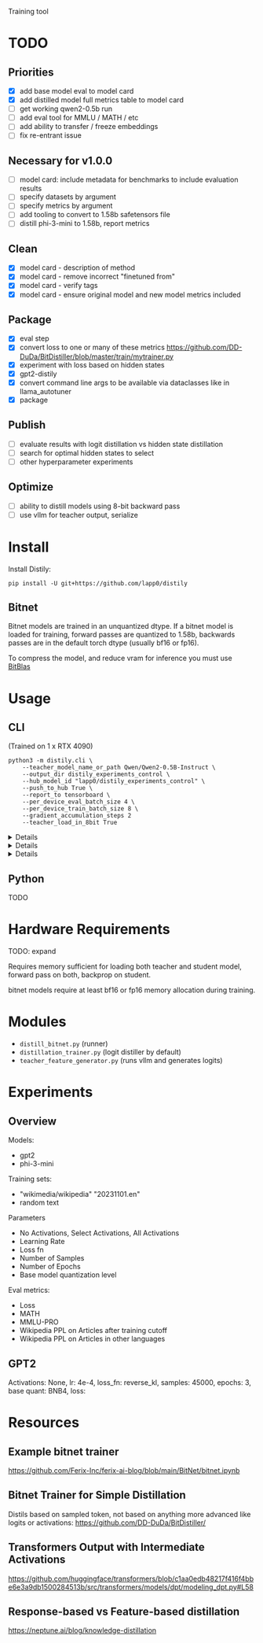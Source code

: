 Training tool

# TODO

## Priorities
- [x] add base model eval to model card
- [x] add distilled model full metrics table to model card
- [ ] get working qwen2-0.5b run
- [ ] add eval tool for MMLU / MATH / etc
- [ ] add ability to transfer / freeze embeddings
- [ ] fix re-entrant issue

## Necessary for v1.0.0
- [ ] model card: include metadata for benchmarks to include evaluation results
- [ ] specify datasets by argument
- [ ] specify metrics by argument
- [ ] add tooling to convert to 1.58b safetensors file
- [ ] distill phi-3-mini to 1.58b, report metrics

## Clean
- [x] model card - description of method
- [x] model card - remove incorrect "finetuned from"
- [X] model card - verify tags
- [x] model card - ensure original model and new model metrics included

## Package
- [x] eval step
- [x] convert loss to one or many of these metrics https://github.com/DD-DuDa/BitDistiller/blob/master/train/mytrainer.py
- [x] experiment with loss based on hidden states
- [x] gpt2-distily
- [x] convert command line args to be available via dataclasses like in llama_autotuner
- [x] package

## Publish
- [ ] evaluate results with logit distillation vs hidden state distillation
- [ ] search for optimal hidden states to select
- [ ] other hyperparameter experiments

## Optimize
- [ ] ability to distill models using 8-bit backward pass
- [ ] use vllm for teacher output, serialize

# Install

Install Distily:
```
pip install -U git+https://github.com/lapp0/distily
```

## Bitnet
Bitnet models are trained in an unquantized dtype. If a bitnet model is loaded for training, forward passes are quantized to 1.58b, backwards passes are in the default torch dtype (usually bf16 or fp16).

To compress the model, and reduce vram for inference you must use [BitBlas](https://github.com/microsoft/BitBLAS)

# Usage

## CLI

(Trained on 1 x RTX 4090)
```
python3 -m distily.cli \
    --teacher_model_name_or_path Qwen/Qwen2-0.5B-Instruct \
    --output_dir distily_experiments_control \
    --hub_model_id "lapp0/distily_experiments_control" \
    --push_to_hub True \
    --report_to tensorboard \
    --per_device_eval_batch_size 4 \
    --per_device_train_batch_size 8 \
    --gradient_accumulation_steps 2
    --teacher_load_in_8bit True
```

<details>


(Trained on 1 x A100 40GB)

(TODO)
```
python3 -m distily.cli \
    --teacher_model_name_or_path microsoft/Phi-3-mini-4k-instruct \
    --student_model_as_bitnet True \
    --output_dir phi-3-mini-4k-instruct_distily \
    --hub_model_id "lapp0/phi-3-mini-4k-instruct_distily" \
    --per_device_train_batch_size 1 \
    --per_device_eval_batch_size 1 \
    --eval_strategy steps \
    --eval_steps 2000 \
    --logging_steps 4 \
    --num_train_epochs 1 \
    --lr_scheduler_type cosine \
    --learning_rate 5e-5 \
    --max_grad_norm 64.0 \
    --gradient_checkpointing True \
    --optim paged_adamw_32bit \
    --save_steps 2000 \
    --push_to_hub True \
    --report_to tensorboard \
    --eval_on_start True \
    --teacher_load_in_8bit True
```

</details>


<details>


(Trained on 1 x A100 40GB)

(TODO)
```
python3 -m distily.cli \
    --teacher_model_name_or_path gpt2 \
    --student_model_as_bitnet False \
    --output_dir gpt2_bf16_distily \
    --hub_model_id "lapp0/gpt2_bf16_distily" \
    --per_device_train_batch_size 16 \
    --eval_strategy steps \
    --eval_steps 2000 \
    --logging_steps 4 \
    --num_train_epochs 1 \
    --lr_scheduler_type cosine \
    --learning_rate 5e-5 \
    --max_grad_norm 64.0 \
    --gradient_checkpointing True \
    --optim paged_adamw_32bit \
    --save_steps 2000 \
    --push_to_hub True \
    --report_to tensorboard \
    --eval_on_start True
```

</details>


<details>


(Trained on 1 x RTX 4090)
link to examples

</details>


## Python

TODO

# Hardware Requirements

TODO: expand

Requires memory sufficient for loading both teacher and student model, forward pass on both, backprop on student.

bitnet models require at least bf16 or fp16 memory allocation during training.


# Modules
- `distill_bitnet.py` (runner)
- `distillation_trainer.py` (logit distiller by default)
- `teacher_feature_generator.py` (runs vllm and generates logits)

# Experiments

## Overview

Models:
- gpt2
- phi-3-mini

Training sets:
- "wikimedia/wikipedia" "20231101.en"
- random text

Parameters
- No Activations, Select Activations, All Activations
- Learning Rate
- Loss fn
- Number of Samples
- Number of Epochs
- Base model quantization level

Eval metrics:
- Loss
- MATH
- MMLU-PRO
- Wikipedia PPL on Articles after training cutoff
- Wikipedia PPL on Articles in other languages

## GPT2

Activations: None, lr: 4e-4, loss_fn: reverse_kl, samples: 45000, epochs: 3, base quant: BNB4, loss:


# Resources

## Example bitnet trainer
https://github.com/Ferix-Inc/ferix-ai-blog/blob/main/BitNet/bitnet.ipynb

## Bitnet Trainer for Simple Distillation
Distils based on sampled token, not based on anything more advanced like logits or activations:
https://github.com/DD-DuDa/BitDistiller/

## Transformers Output with Intermediate Activations
https://github.com/huggingface/transformers/blob/c1aa0edb48217f416f4bbe6e3a9db1500284513b/src/transformers/models/dpt/modeling_dpt.py#L58

## Response-based vs Feature-based distillation
https://neptune.ai/blog/knowledge-distillation
